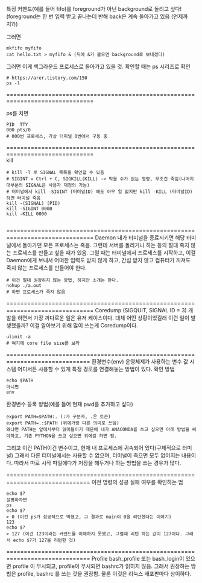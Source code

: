 특정 커맨드(예를 들어 fifo)를 foreground가 아닌 background로 돌리고 싶다!
(foreground는 한 번 입력 받고 끝나는데 반해 back은 계속 돌아가고 있음 (언제까지?))

그러면

  ```Shell
  mkfifo myfifo
  cat hello.txt > myfifo & (뒤에 &가 붙으면 background로 보내겠다)
  ```
  
 그러면 이게 백그라운드 프로세스로 돌아가고 있을 것. 확인할 때는 ps 시리즈로 확인
 
  ```Shell
  # https://arer.tistory.com/150
  ps -l
  ```
===============================================================================

ps를 치면

  ```Shell
  PID  TTY
  000 pts/0
  # 000번 프로세스, 가상 터미널 0번에서 구동 중
  ```
  
===============================================================================  
kill
  ```Shell
  # kill -l 로 SIGNAL 목록을 확인할 수 있음
  # SIGINT = Ctrl + C, SIGKILL(KILL) -> 막을 수가 없는 명령, 무조건 죽임(나머지 대부분의 SIGNAL은 사용자 재정의 가능)
  # 터미널에서 kill -SIGINT (터미널ID) 해도 아무 일 없지만 kill -KILL (터미널ID) 하면 터미널 죽음
  kill -(SIGNAL) (PID)
  kill -SIGINT 0000
  kill -KILL 0000
  ```
  
  ```Shell
  ```
===============================================================================
Daemon
내가 터미널을 종료시키면 해당 터미널에서 돌아가던 모든 프로세스는 죽음. 그런데 서버를 돌리거나 하는 등의 절대 죽지 않는 프로세스를 만들고 싶을 때가 있음. 그럴 때는 터미널에서 프로세스를 시작하고, 이걸 Daemon에게 보내서 어떠한 입력도 받지 않게 하고, 간섭 받지 않고 컴퓨터가 꺼져도 죽지 않는 프로세스를 만들어야 한다.
  ```Shell
  # 이건 절대 권장하지 않는 방법, 하지만 소개는 한다.
  nohup ./a.out
  # 하면 프로세스가 죽지 않음
  ```
===============================================================================
Coredump (SIGQUIT, SIGNAL ID = 3)
개발을 하면서 가장 까다로운 일은 유저 케이스이다. 대체 어떤 상황이었길래 이런 일이 발생했을까?
이걸 알아보기 위해 많이 쓰는게 Coredump이다.
  ```Shell
  ulimit -a
  # 여기에 core file size를 보라
  ```
==============================================================================
환경변수(env)
운영체제가 사용하는 변수 값
시스템 어디서든 사용할 수 있게 특정 경로를 연결해놓는 방법이 있다.
확인 방법

  ```Shell
  echo $PATH
  아니면
  env
  ```
환경변수 등록 방법(예를 들어 현재 pwd를 추가하고 싶다)
  ```Shell
  export PATH=$PATH:. (:가 구분자, .은 토큰)
  export PATH=.:$PATH (위에거랑 다른 의미로 쓰임)
  왜냐면 PATH는 앞에서부터 읽어들이기 때문에 내가 ANACONDA를 쓰고 싶으면 아래 방법을 써야하고, 기존 PYTHON을 쓰고 싶으면 위에걸 하면 됨.
  ```
그리고 이건 PATH이건 변수이고, 현재 내 프로세스에 귀속되어 있다(구체적으로 터미널)
그래서 다른 터미널에서는 사용할 수 없으며, 터미널이 죽으면 모두 없어지는 내용이다.
따라서 따로 시작 파일에다가 저장을 해두거나 하는 방법을 쓰는 경우가 많다.

==============================================================================
이전 명령의 성공 실패 여부를 확인하는 법
  ```Shell
  echo $?
  설명하자면
  ps
  echo $?
  > 0 (이건 ps가 성공적으로 먹혔고, 그 결과로 main이 0을 리턴했다는 이야기)
  123
  echo $?
  > 127 (이건 123이라는 커맨드를 이해하지 못했고, 그럴때 리턴 하는 값이 127이다. 그래서 echo $?가 127을 리턴한 것)
  ```
  
==============================================================================
Profile
bash_profile 또는 bash_login이 있으면 profile 이 무시되고, profile이 무시되면 bashrc가 읽히지 않음.
그래서 권장하는 방법은 profile, bashrc 를 쓰는 것을 권장함.
물론 이것은 리눅스 배포판마다 상이하다.
  

